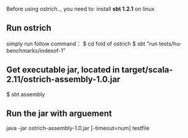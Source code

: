 Before using ostrich.., you need to:
install **sbt 1.2.1** on linux

Run ostrich
-------------------------
simply run follow command：
$ cd fold of ostrich
$ sbt "run tests/hu-benchmarks/indexof-1"


Get executable jar, located in target/scala-2.11/ostrich-assembly-1.0.jar
-------------------------------------------------------------------------
$ sbt assembly

Run the jar with arguement
--------------------------
java -jar  ostrich-assembly-1.0.jar [-timeout=num] testfile
